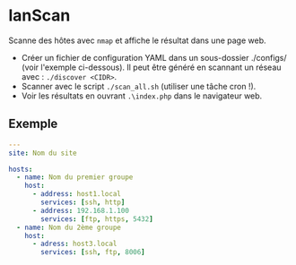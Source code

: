 # lanScan

Scanne des hôtes avec `nmap`
et affiche le résultat dans une page web.

* Créer un fichier de configuration YAML dans un sous-dossier ./configs/ (voir l'exemple ci-dessous).
Il peut être généré en scannant un réseau avec : `./discover <CIDR>`.
* Scanner avec le script `./scan_all.sh` (utiliser une tâche cron !).
* Voir les résultats en ouvrant `.\index.php` dans le navigateur web.

## Exemple 
```yaml
---
site: Nom du site

hosts:
  - name: Nom du premier groupe
    host:
      - address: host1.local
        services: [ssh, http]
      - address: 192.168.1.100
        services: [ftp, https, 5432]
  - name: Nom du 2ème groupe
    host:
      - adress: host3.local
        services: [ssh, ftp, 8006]
```

